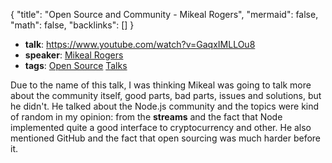 {
	"title": "Open Source and Community - Mikeal Rogers",
	"mermaid": false,
	"math": false,
	"backlinks": []
}

- **talk**: https://www.youtube.com/watch?v=GaqxIMLLOu8
- **speaker**: [Mikeal Rogers](/mikeal-rogers/)
- **tags**: [Open Source](/open-source/) [Talks](/talks/)

Due to the name of this talk, I was thinking Mikeal was going to talk more about the community itself, good parts, bad parts, issues and solutions, but he didn't. He talked about the Node.js community and the topics were kind of random in my opinion: from the **streams** and the fact that Node implemented quite a good interface to cryptocurrency and other. He also mentioned GitHub and the fact that open sourcing was much harder before it.